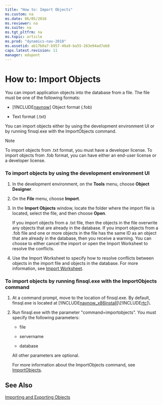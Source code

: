 ```yaml
---
title: "How to: Import Objects"
ms.custom: na
ms.date: 06/05/2016
ms.reviewer: na
ms.suite: na
ms.tgt_pltfrm: na
ms.topic: article
ms.prod: "dynamics-nav-2018"
ms.assetid: ab17b0a7-b957-49a9-ba55-263e94ad7eb8
caps.latest.revision: 11
manager: edupont
---
```

# How to: Import Objects
You can import application objects into the database from a file. The file must be one of the following formats:  

-   [!INCLUDE[navnow](includes/navnow_md.md)] Object format \(.fob\)  

-   Text format \(.txt\)  

 You can import objects either by using the development environment UI or by running finsql.exe with the ImportObjects command.  

> [!NOTE]  
>  To import objects from .txt format, you must have a developer license. To import objects from .fob format, you can have either an end-user license or a developer license.  

### <a name="ImportObjectsDevEnv"></a>To import objects by using the development environment UI  

1.  In the development environment, on the **Tools** menu, choose **Object Designer**.  

2.  On the **File** menu, choose **Import**.  

3.  In the **Import Objects** window, locate the folder where the import file is located, select the file, and then choose **Open**.  

     If you import objects from a .txt file, then the objects in the file overwrite any objects that are already in the database. If you import objects from a .fob file and one or more objects in the file has the same ID as an object that are already in the database, then you receive a warning. You can choose to either cancel the import or open the Import Worksheet to resolve the conflicts.  

4.  Use the Import Worksheet to specify how to resolve conflicts between objects in the import file and objects in the database. For more information, see [Import Worksheet](Import-Worksheet.md).  

### <a name="ImportObjectsFinSQL"></a>To import objects by running finsql.exe with the ImportObjects command  

1.  At a command prompt, move to the location of finsql.exe. By default, finsql.exe is located at [!INCLUDE[navnow_x86install](includes/navnow_x86install_md.md)]\\[!INCLUDE[rtc](includes/rtc_md.md)]\\.  

2.  Run finsql.exe with the parameter "command=importobjects". You must specify the following parameters:  

    -   file  

    -   servername  

    -   database  

     All other parameters are optional.  

     For more information about the ImportObjects command, see [ImportObjects](ImportObjects.md).  

## See Also  
 [Importing and Exporting Objects](Importing-and-Exporting-Objects.md)
